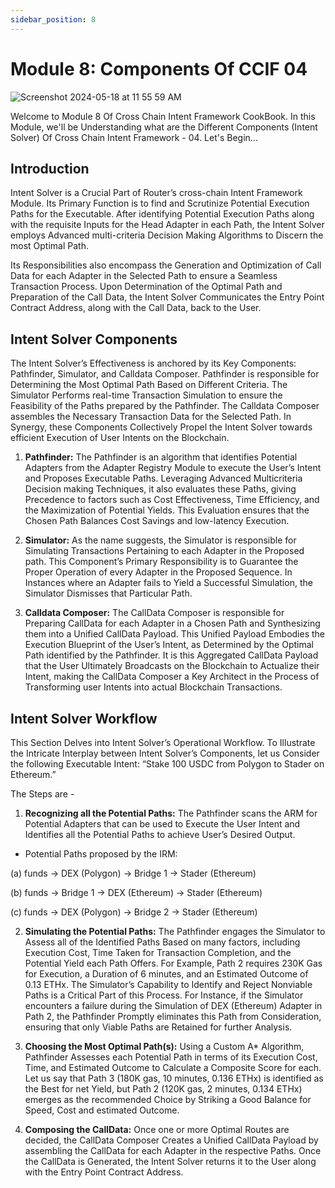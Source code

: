 ```yaml
---
sidebar_position: 8
---
```


# Module 8: Components Of CCIF 04

![Screenshot 2024-05-18 at 11 55 59 AM](https://github.com/ShivankK26/Router-Academy-Courses/assets/115289871/145276a2-57d8-4420-b1f9-803dc963f663)

Welcome to Module 8 Of Cross Chain Intent Framework CookBook. In this Module, we'll be Understanding what are the Different Components (Intent Solver) Of Cross Chain Intent Framework - 04. Let's Begin...

## Introduction

Intent Solver is a Crucial Part of Router’s cross-chain Intent Framework Module. Its Primary Function is to find and Scrutinize Potential Execution Paths for the Executable. After identifying Potential Execution Paths along with the requisite Inputs for the Head Adapter in each Path, the Intent Solver employs Advanced multi-criteria Decision Making Algorithms to Discern the most Optimal Path.

Its Responsibilities also encompass the Generation and Optimization of Call Data for each Adapter in the Selected Path to ensure a Seamless Transaction Process. Upon Determination of the Optimal Path and Preparation of the Call Data, the Intent Solver Communicates the Entry Point Contract Address, along with the Call Data, back to the User.

## Intent Solver Components

The Intent Solver’s Effectiveness is anchored by its Key Components: Pathfinder, Simulator, and Calldata Composer. Pathfinder is responsible for Determining the Most Optimal Path Based on Different Criteria. The Simulator Performs real-time Transaction Simulation to ensure the Feasibility of the Paths prepared by the Pathfinder. The Calldata Composer assembles the Necessary Transaction Data for the Selected Path. In Synergy, these Components Collectively Propel the Intent Solver towards efficient Execution of User Intents on the Blockchain.

1. **Pathfinder:** The Pathfinder is an algorithm that identifies Potential Adapters from the Adapter
   Registry Module to execute the User’s Intent and Proposes Executable Paths. Leveraging Advanced Multicriteria Decision making Techniques, it also evaluates these Paths, giving Precedence to factors such as Cost Effectiveness, Time Efficiency, and the Maximization of Potential Yields. This Evaluation ensures that the Chosen Path Balances Cost Savings and low-latency Execution.

2. **Simulator:** As the name suggests, the Simulator is responsible for Simulating Transactions Pertaining to each Adapter in the Proposed path. This Component’s Primary Responsibility is to Guarantee the Proper Operation of every Adapter in the Proposed Sequence. In Instances where an Adapter fails to Yield a Successful Simulation, the Simulator Dismisses that Particular Path.

3. **Calldata Composer:** The CallData Composer is responsible for Preparing CallData for each Adapter in a Chosen Path and Synthesizing them into a Unified CallData Payload. This Unified Payload Embodies the Execution Blueprint of the User’s Intent, as Determined by the Optimal Path identified by the Pathfinder. It is this Aggregated CallData Payload that the User Ultimately Broadcasts on the Blockchain to Actualize their Intent, making the CallData Composer a Key Architect in the Process of Transforming user Intents into actual Blockchain Transactions.

## Intent Solver Workflow

This Section Delves into Intent Solver’s Operational Workflow. To Illustrate the Intricate Interplay between Intent Solver’s Components, let us Consider the following Executable Intent: “Stake 100 USDC from Polygon to Stader on Ethereum.”

The Steps are -

1. **Recognizing all the Potential Paths:** The Pathfinder scans the ARM for Potential Adapters that can be used to Execute the User Intent and Identifies all the Potential Paths to achieve User’s Desired Output.

- Potential Paths proposed by the IRM:

(a) funds → DEX (Polygon) → Bridge 1 → Stader (Ethereum)

(b) funds → Bridge 1 → DEX (Ethereum) → Stader (Ethereum)

(c) funds → DEX (Polygon) → Bridge 2 → Stader (Ethereum)

2. **Simulating the Potential Paths:** The Pathfinder engages the Simulator to Assess all of the Identified Paths Based on many factors, including Execution Cost, Time Taken for Transaction Completion, and the Potential Yield each Path Offers. For Example, Path 2 requires 230K Gas for Execution, a Duration of 6 minutes, and an Estimated Outcome of 0.13 ETHx. The Simulator’s Capability to Identify and Reject Nonviable Paths is a Critical Part of this Process. For Instance, if the Simulator encounters a failure during the Simulation of DEX (Ethereum) Adapter in Path 2, the Pathfinder Promptly eliminates this Path from Consideration, ensuring that only Viable Paths are Retained for further Analysis.

3. **Choosing the Most Optimal Path(s):** Using a Custom A\* Algorithm, Pathfinder Assesses each Potential Path in terms of its Execution Cost, Time, and Estimated Outcome to Calculate a Composite Score for each. Let us say that Path 3 (180K gas, 10 minutes, 0.136 ETHx) is identified as the Best for net Yield, but Path 2 (120K gas, 2 minutes, 0.134
   ETHx) emerges as the recommended Choice by Striking a Good Balance for Speed, Cost and estimated Outcome.

4. **Composing the CallData:** Once one or more Optimal Routes are decided, the CallData Composer Creates a Unified CallData Payload by assembling the CallData for each Adapter in the respective Paths. Once the CallData is Generated, the Intent Solver returns it to the User along with the Entry Point Contract Address.
